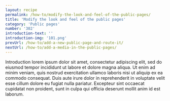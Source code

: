 ```yaml
---
layout: recipe
permalink: /how-to/modify-the-look-and-feel-of-the-public-pages/
title: 'Modify the look and feel of the public pages'
category: 'Public pages'
number: '302'
introduction-text: ''
introduction-img: '101.png'
prevUrl: /how-to/add-a-new-public-page-and-route-it/
nextUrl: /how-to/add-a-media-in-the-public-pages/
---
```


Introduction lorem ipsum dolor sit amet, consectetur adipiscing elit, sed do eiusmod tempor incididunt ut labore et dolore magna aliqua. Ut enim ad minim veniam, quis nostrud exercitation ullamco laboris nisi ut aliquip ex ea commodo consequat. Duis aute irure dolor in reprehenderit in voluptate velit esse cillum dolore eu fugiat nulla pariatur. Excepteur sint occaecat cupidatat non proident, sunt in culpa qui officia deserunt mollit anim id est laborum.

